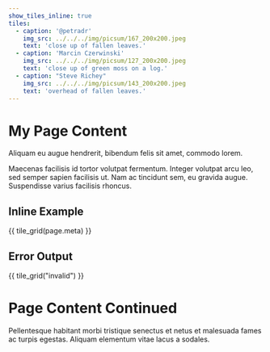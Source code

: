 ```yaml
---
show_tiles_inline: true
tiles:
  - caption: '@petradr'
    img_src: ../../../img/picsum/167_200x200.jpeg
    text: 'close up of fallen leaves.'
  - caption: 'Marcin Czerwinski'
    img_src: ../../../img/picsum/127_200x200.jpeg
    text: 'close up of green moss on a log.'
  - caption: "Steve Richey"
    img_src: ../../../img/picsum/143_200x200.jpeg
    text: 'overhead of fallen leaves.'
---
```


# My Page Content

Aliquam eu augue hendrerit, bibendum felis sit amet, commodo lorem.

Maecenas facilisis id tortor volutpat fermentum. Integer volutpat arcu leo, sed semper sapien facilisis ut. Nam ac tincidunt sem, eu gravida augue. Suspendisse varius facilisis rhoncus. 

## Inline Example
{{ tile_grid(page.meta) }}

## Error Output
{{ tile_grid("invalid") }}

# Page Content Continued
Pellentesque habitant morbi tristique senectus et netus et malesuada fames ac turpis egestas. Aliquam elementum vitae lacus a sodales. 